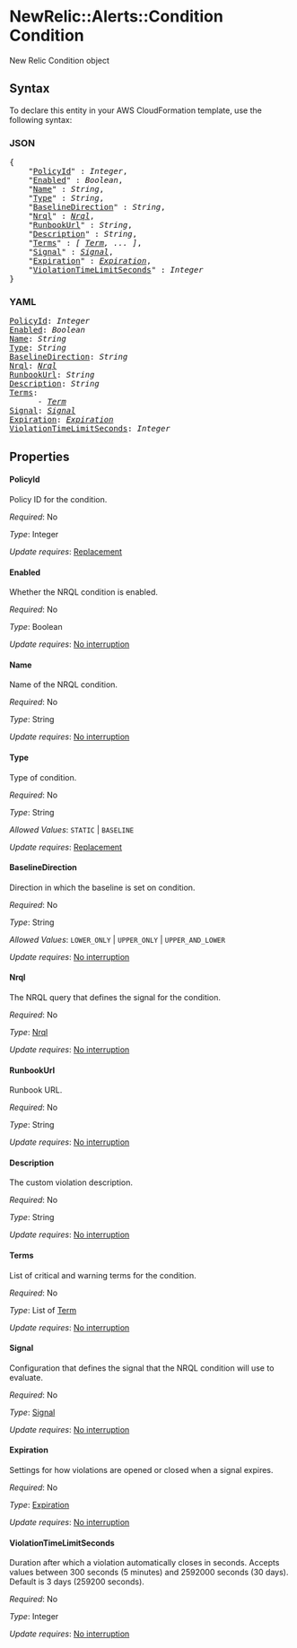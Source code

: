 # NewRelic::Alerts::Condition Condition

New Relic Condition object

## Syntax

To declare this entity in your AWS CloudFormation template, use the following syntax:

### JSON

<pre>
{
    "<a href="#policyid" title="PolicyId">PolicyId</a>" : <i>Integer</i>,
    "<a href="#enabled" title="Enabled">Enabled</a>" : <i>Boolean</i>,
    "<a href="#name" title="Name">Name</a>" : <i>String</i>,
    "<a href="#type" title="Type">Type</a>" : <i>String</i>,
    "<a href="#baselinedirection" title="BaselineDirection">BaselineDirection</a>" : <i>String</i>,
    "<a href="#nrql" title="Nrql">Nrql</a>" : <i><a href="nrql.md">Nrql</a></i>,
    "<a href="#runbookurl" title="RunbookUrl">RunbookUrl</a>" : <i>String</i>,
    "<a href="#description" title="Description">Description</a>" : <i>String</i>,
    "<a href="#terms" title="Terms">Terms</a>" : <i>[ <a href="term.md">Term</a>, ... ]</i>,
    "<a href="#signal" title="Signal">Signal</a>" : <i><a href="signal.md">Signal</a></i>,
    "<a href="#expiration" title="Expiration">Expiration</a>" : <i><a href="expiration.md">Expiration</a></i>,
    "<a href="#violationtimelimitseconds" title="ViolationTimeLimitSeconds">ViolationTimeLimitSeconds</a>" : <i>Integer</i>
}
</pre>

### YAML

<pre>
<a href="#policyid" title="PolicyId">PolicyId</a>: <i>Integer</i>
<a href="#enabled" title="Enabled">Enabled</a>: <i>Boolean</i>
<a href="#name" title="Name">Name</a>: <i>String</i>
<a href="#type" title="Type">Type</a>: <i>String</i>
<a href="#baselinedirection" title="BaselineDirection">BaselineDirection</a>: <i>String</i>
<a href="#nrql" title="Nrql">Nrql</a>: <i><a href="nrql.md">Nrql</a></i>
<a href="#runbookurl" title="RunbookUrl">RunbookUrl</a>: <i>String</i>
<a href="#description" title="Description">Description</a>: <i>String</i>
<a href="#terms" title="Terms">Terms</a>: <i>
      - <a href="term.md">Term</a></i>
<a href="#signal" title="Signal">Signal</a>: <i><a href="signal.md">Signal</a></i>
<a href="#expiration" title="Expiration">Expiration</a>: <i><a href="expiration.md">Expiration</a></i>
<a href="#violationtimelimitseconds" title="ViolationTimeLimitSeconds">ViolationTimeLimitSeconds</a>: <i>Integer</i>
</pre>

## Properties

#### PolicyId

Policy ID for the condition.

_Required_: No

_Type_: Integer

_Update requires_: [Replacement](https://docs.aws.amazon.com/AWSCloudFormation/latest/UserGuide/using-cfn-updating-stacks-update-behaviors.html#update-replacement)

#### Enabled

Whether the NRQL condition is enabled.

_Required_: No

_Type_: Boolean

_Update requires_: [No interruption](https://docs.aws.amazon.com/AWSCloudFormation/latest/UserGuide/using-cfn-updating-stacks-update-behaviors.html#update-no-interrupt)

#### Name

Name of the NRQL condition.

_Required_: No

_Type_: String

_Update requires_: [No interruption](https://docs.aws.amazon.com/AWSCloudFormation/latest/UserGuide/using-cfn-updating-stacks-update-behaviors.html#update-no-interrupt)

#### Type

Type of condition.

_Required_: No

_Type_: String

_Allowed Values_: <code>STATIC</code> | <code>BASELINE</code>

_Update requires_: [Replacement](https://docs.aws.amazon.com/AWSCloudFormation/latest/UserGuide/using-cfn-updating-stacks-update-behaviors.html#update-replacement)

#### BaselineDirection

Direction in which the baseline is set on condition.

_Required_: No

_Type_: String

_Allowed Values_: <code>LOWER_ONLY</code> | <code>UPPER_ONLY</code> | <code>UPPER_AND_LOWER</code>

_Update requires_: [No interruption](https://docs.aws.amazon.com/AWSCloudFormation/latest/UserGuide/using-cfn-updating-stacks-update-behaviors.html#update-no-interrupt)

#### Nrql

The NRQL query that defines the signal for the condition.

_Required_: No

_Type_: <a href="nrql.md">Nrql</a>

_Update requires_: [No interruption](https://docs.aws.amazon.com/AWSCloudFormation/latest/UserGuide/using-cfn-updating-stacks-update-behaviors.html#update-no-interrupt)

#### RunbookUrl

Runbook URL.

_Required_: No

_Type_: String

_Update requires_: [No interruption](https://docs.aws.amazon.com/AWSCloudFormation/latest/UserGuide/using-cfn-updating-stacks-update-behaviors.html#update-no-interrupt)

#### Description

The custom violation description.

_Required_: No

_Type_: String

_Update requires_: [No interruption](https://docs.aws.amazon.com/AWSCloudFormation/latest/UserGuide/using-cfn-updating-stacks-update-behaviors.html#update-no-interrupt)

#### Terms

List of critical and warning terms for the condition.

_Required_: No

_Type_: List of <a href="term.md">Term</a>

_Update requires_: [No interruption](https://docs.aws.amazon.com/AWSCloudFormation/latest/UserGuide/using-cfn-updating-stacks-update-behaviors.html#update-no-interrupt)

#### Signal

Configuration that defines the signal that the NRQL condition will use to evaluate.

_Required_: No

_Type_: <a href="signal.md">Signal</a>

_Update requires_: [No interruption](https://docs.aws.amazon.com/AWSCloudFormation/latest/UserGuide/using-cfn-updating-stacks-update-behaviors.html#update-no-interrupt)

#### Expiration

Settings for how violations are opened or closed when a signal expires.

_Required_: No

_Type_: <a href="expiration.md">Expiration</a>

_Update requires_: [No interruption](https://docs.aws.amazon.com/AWSCloudFormation/latest/UserGuide/using-cfn-updating-stacks-update-behaviors.html#update-no-interrupt)

#### ViolationTimeLimitSeconds

Duration after which a violation automatically closes in seconds. Accepts values between 300 seconds (5 minutes) and 2592000 seconds (30 days). Default is 3 days (259200 seconds).

_Required_: No

_Type_: Integer

_Update requires_: [No interruption](https://docs.aws.amazon.com/AWSCloudFormation/latest/UserGuide/using-cfn-updating-stacks-update-behaviors.html#update-no-interrupt)

